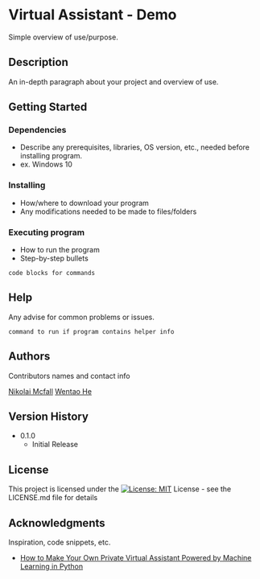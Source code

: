 # Virtual Assistant - Demo

Simple overview of use/purpose.

## Description

An in-depth paragraph about your project and overview of use.

## Getting Started

### Dependencies

* Describe any prerequisites, libraries, OS version, etc., needed before installing program.
* ex. Windows 10

### Installing

* How/where to download your program
* Any modifications needed to be made to files/folders

### Executing program

* How to run the program
* Step-by-step bullets
```
code blocks for commands
```

## Help

Any advise for common problems or issues.
```
command to run if program contains helper info
```

## Authors

Contributors names and contact info

[Nikolai Mcfall](https://github.com/nik12mcf)
[Wentao He](https://github.com/wentaohe)

## Version History

* 0.1.0
    * Initial Release

## License

This project is licensed under the [![License: MIT](https://img.shields.io/badge/License-MIT-yellow.svg)](https://opensource.org/licenses/MIT)  License - see the LICENSE.md file for details

## Acknowledgments

Inspiration, code snippets, etc.
* [How to Make Your Own Private Virtual Assistant Powered by Machine Learning in Python](https://medium.com/analytics-vidhya/privacy-virtual-assistant-powered-by-machine-learning-in-python-32578e0d56be)